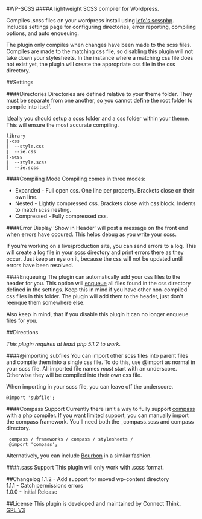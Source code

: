 #WP-SCSS
####A lightweight SCSS compiler for Wordpress. 

Compiles .scss files on your wordpress install using [lefo's scssphp](https://github.com/leafo/scssphp). Includes settings page for configuring directories, error reporting, compiling options, and auto enqueuing.

The plugin only compiles when changes have been made to the scss files. Compiles are made to the matching css file, so disabling this plugin will not take down your stylesheets. In the instance where a matching css file does not exist yet, the plugin will create the appropriate css file in the css directory. 

##Settings

####Directories
Directories are defined relative to your theme folder. They must be separate from one another, so you cannot define the root folder to compile into itself. 

Ideally you should setup a scss folder and a css folder within your theme. This will ensure the most accurate compiling. 

    library
    |-css
    |  --style.css
    |  --ie.css
    |-scss
    |  --style.scss
    |  --ie.scss

####Compiling Mode
Compiling comes in three modes:

* Expanded - Full open css. One line per property. Brackets close on their own line.
* Nested - Lightly compressed css. Brackets close with css block. Indents to match scss nesting.
* Compressed - Fully compressed css. 

####Error Display
'Show in Header' will post a message on the front end when errors have occured. This helps debug as you write your scss. 

If you're working on a live/production site, you can send errors to a log. This will create a log file in your scss directory and print errors there as they occur. Just keep an eye on it, because the css will not be updated until errors have been resolved.

####Enqueuing
The plugin can automatically add your css files to the header for you. This option will [enqueue](http://codex.wordpress.org/Function_Reference/wp_enqueue_style) all files found in the css directory defined in the settings. Keep this in mind if you have other non-compiled css files in this folder. The plugin will add them to the header, just don't reenque them somewhere else. 

Also keep in mind, that if you disable this plugin it can no longer enqueue files for you.


##Directions

*This plugin requires at least php 5.1.2 to work.*

####@importing subfiles
You can import other scss files into parent files and compile them into a single css file. To do this, use @import as normal in your scss file. All imported file names *must* start with an underscore. Otherwise they will be compiled into their own css file.

When importing in your scss file, you can leave off the underscore.
  
    @import 'subfile';

####Compass Support
Currently there isn't a way to fully support [compass](https://github.com/chriseppstein/compass) with a php compiler. If you want limited support, you can manually import the compass framework. You'll need both the _compass.scss and compass directory.
    
     compass / frameworks / compass / stylesheets /
     @import 'compass';

Alternatively, you can include [Bourbon](https://github.com/thoughtbot/bourbon) in a similar fashion. 

####.sass Support
This plugin will only work with .scss format.

##Changelog
1.1.2 - Add support for moved wp-content directory  
1.1.1 - Catch permissions errors   
1.0.0 - Initial Release

##License
This plugin is developed and maintained by Connect Think.  
[GPL V3](http://www.gnu.org/copyleft/gpl.html)


